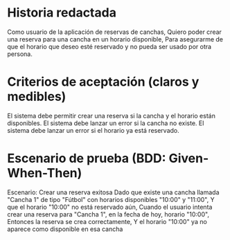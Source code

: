 # Historia redactada

Como usuario de la aplicación de reservas de canchas,
Quiero poder crear una reserva para una cancha en un horario disponible,
Para asegurarme de que el horario que deseo esté reservado y no pueda ser usado por otra persona.

# Criterios de aceptación (claros y medibles)

El sistema debe permitir crear una reserva si la cancha y el horario están disponibles.
El sistema debe lanzar un error si la cancha no existe.
El sistema debe lanzar un error si el horario ya está reservado.

# Escenario de prueba (BDD: Given-When-Then)

Escenario: Crear una reserva exitosa
Dado que existe una cancha llamada "Cancha 1" de tipo "Fútbol" con horarios disponibles "10:00" y "11:00",
Y que el horario "10:00" no está reservado aún,
Cuando el usuario intenta crear una reserva para "Cancha 1", en la fecha de hoy, horario "10:00",
Entonces la reserva se crea correctamente,
Y el horario "10:00" ya no aparece como disponible en esa cancha